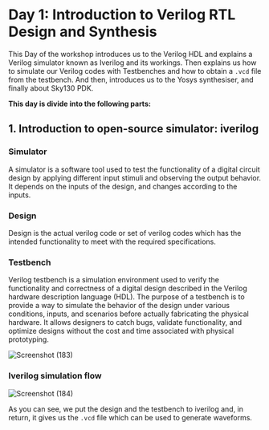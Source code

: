 # Day 1: Introduction to Verilog RTL Design and Synthesis
This Day of the workshop introduces us to the Verilog HDL and explains a Verilog simulator known as Iverilog and its workings. Then explains us how to simulate our Verilog codes with Testbenches and how to obtain a `.vcd` file from the testbench. And then, introduces  us to the Yosys synthesiser, and finally about Sky130 PDK.

**This day is divide into the following parts:**

## 1. Introduction to open-source simulator: iverilog

### Simulator
A simulator is a software tool used to test the functionality of a digital circuit design by applying different input stimuli and observing the output behavior. It depends on the inputs of the design, and changes according to the inputs.

### Design
Design is the actual verilog code or set of verilog codes which has the intended functionality to meet with the required specifications.

### Testbench
Verilog testbench is a simulation environment used to verify the functionality and correctness of a digital design described in the Verilog hardware description language (HDL).
The purpose of a testbench is to provide a way to simulate the behavior of the design under various conditions, inputs, and scenarios before actually fabricating the physical hardware. It allows designers to catch bugs, validate functionality, and optimize designs without the cost and time associated with physical prototyping.

![Screenshot (183)](https://github.com/user-attachments/assets/93927b96-df80-4da5-b801-284fc2cc6757)

### Iverilog simulation flow

![Screenshot (184)](https://github.com/user-attachments/assets/3ca190fb-cfa4-4abb-b9e1-0151b3c4bdba)

As you can see, we put the design and the testbench to iverilog and, in return, it gives us the `.vcd` file which can be used to generate waveforms.


